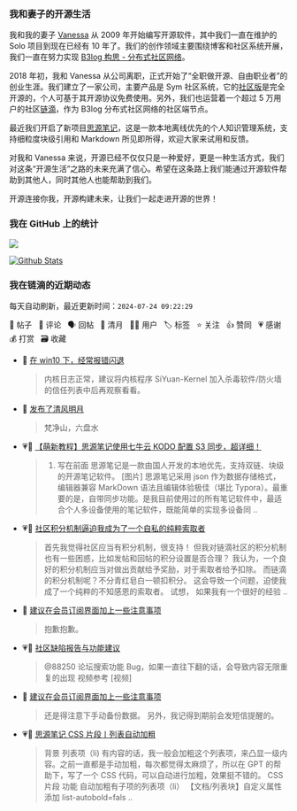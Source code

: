 ### 我和妻子的开源生活

我和我的妻子 [Vanessa](https://github.com/Vanessa219) 从 2009 年开始编写开源软件，其中我们一直在维护的 Solo 项目到现在已经有 10 年了。我们的创作领域主要围绕博客和社区系统开展，我们一直在努力实现 [B3log 构思 - 分布式社区网络](https://ld246.com/article/1546941897596)。

2018 年初，我和 Vanessa 从公司离职，正式开始了“全职做开源、自由职业者”的创业生涯。我们建立了一家公司，主要产品是 Sym 社区系统，它的[社区版](https://github.com/88250/symphony)是完全开源的，个人可基于其开源协议免费使用。另外，我们也运营着一个超过 5 万用户的社区[链滴](https://ld246.com)，作为 B3log 分布式社区网络的社区端节点。

最近我们开启了新项目[思源笔记](https://github.com/siyuan-note/siyuan)，这是一款本地离线优先的个人知识管理系统，支持细粒度块级引用和 Markdown 所见即所得，欢迎大家来试用和反馈。

对我和 Vanessa 来说，开源已经不仅仅只是一种爱好，更是一种生活方式，我们对这条“开源生活”之路的未来充满了信心。希望在这条路上我们能通过开源软件帮助到其他人，同时其他人也能帮助到我们。

开源连接你我，开源构建未来，让我们一起走进开源的世界！

### 我在 GitHub 上的统计

<a title="Hits" target="_blank" href="https://github.com/88250/88250"><img src="https://hits.b3log.org/88250/88250.svg"></a>

[![Github Stats](https://github-readme-stats.vercel.app/api?username=88250&theme=tokyonight&show_icons=true)](https://github.com/88250)

<!--events start -->

### 我在链滴的近期动态

每天自动刷新，最近更新时间：`2024-07-24 09:22:29`

📝 帖子 &nbsp; 💬 评论 &nbsp; 🗣 回帖 &nbsp; 🌙 清月 &nbsp; 👨‍💻 用户 &nbsp; 🏷️ 标签 &nbsp; ⭐️ 关注 &nbsp; 👍 赞同 &nbsp; 💗 感谢 &nbsp; 💰 打赏 &nbsp; 🗃 收藏

* 💬 [在 win10 下，经常报错闪退](https://ld246.com/article/1721709151942/comment/1721784111872#comments)

  > 内核日志正常，建议将内核程序 SiYuan-Kernel 加入杀毒软件/防火墙的信任列表中后再观察看看。
* 🌙 [发布了清风明月](https://ld246.com/member/88250/breezemoons/1721747356381)

  > 梵净山，六盘水
* 💗📝 [【萌新教程】思源笔记使用七牛云 KODO 配置 S3 同步，超详细！](https://ld246.com/article/1721224903886)

  > 1. 写在前面 思源笔记是一款由国人开发的本地优先，支持双链、块级的开源笔记软件。 [图片] 思源笔记采用 json 作为数据存储格式，编辑器兼容 MarkDown 语法且编辑体验极佳（堪比 Typora）。最重要的是，自带同步功能。是我目前使用过的所有笔记软件中，最适合个人多设备使用的笔记软件，既能简单的实现多设备同 ..
* 💗📝 [社区积分机制逼迫我成为了一个自私的纯粹索取者](https://ld246.com/article/1721262840009)

  > 首先我觉得社区应当有积分机制，很支持！ 但我对链滴社区的积分机制也有一些困惑，比如发帖和回帖的积分设置是否合理？ 我认为，一个良好的积分机制应当对做出贡献给予奖励，对于索取者给予扣除。 而链滴的积分机制呢？不分青红皂白一顿扣积分。 这会导致一个问题，迫使我成了一个纯粹的不知感恩的索取者。 试想， 如果我有一个很好的经验 ..
* 💬 [建议在会员订阅界面加上一些注意事项](https://ld246.com/article/1721224753135/comment/1721318581012#comments)

  > 抱歉抱歉。
* 💗💬 [社区缺陷报告与功能建议](https://ld246.com/article/1438049659432/comment/1721282690834#comments)

  > @88250 论坛搜索功能 Bug，如果一直往下翻的话，会导致内容无限重复的出现 视频参考 [视频]
* 💬 [建议在会员订阅界面加上一些注意事项](https://ld246.com/article/1721224753135/comment/1721257832877#comments)

  > 还是得注意下手动备份数据。 另外，我记得到期前会发短信提醒的。
* 💗📝 [思源笔记 CSS 片段丨列表自动加粗](https://ld246.com/article/1721171554952)

  > 背景 列表项（li) 有内容的话，我一般会加粗这个列表项，来凸显一级内容。之前一直都是手动加粗，每次都觉得太麻烦了，所以在 GPT 的帮助下，写了一个 CSS 代码，可以自动进行加粗，效果挺不错的。 CSS 片段 功能 自动加粗有子项的列表项（li） 【文档/列表块】自定义属性添加 list-autobold=fals ..


<!--events end -->
